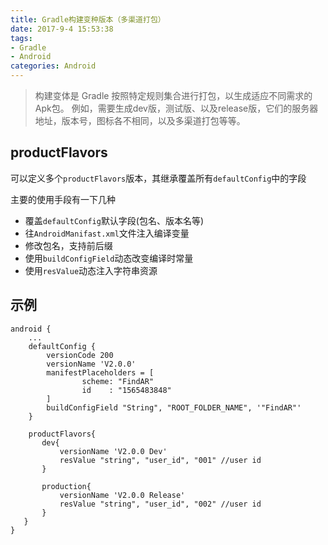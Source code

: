 ```yaml
---
title: Gradle构建变种版本（多渠道打包）
date: 2017-9-4 15:53:38
tags:
- Gradle
- Android
categories: Android
---
```


> 构建变体是 Gradle 按照特定规则集合进行打包，以生成适应不同需求的Apk包。
例如，需要生成dev版，测试版、以及release版，它们的服务器地址，版本号，图标各不相同，以及多渠道打包等等。

<!--more-->
## productFlavors

可以定义多个`productFlavors`版本，其继承覆盖所有`defaultConfig`中的字段

主要的使用手段有一下几种

- 覆盖`defaultConfig`默认字段(包名、版本名等)
- 往`AndroidManifast.xml`文件注入编译变量
- 修改包名，支持前后缀
- 使用`buildConfigField`动态改变编译时常量
- 使用`resValue`动态注入字符串资源


## 示例
```
android {
    ...
    defaultConfig {
        versionCode 200
        versionName 'V2.0.0'
        manifestPlaceholders = [
                scheme: "FindAR"
                id    : "1565483848"
        ]
        buildConfigField "String", "ROOT_FOLDER_NAME", '"FindAR"'
    }

    productFlavors{
       dev{
           versionName 'V2.0.0 Dev'
           resValue "string", "user_id", "001" //user id
       }

       production{
           versionName 'V2.0.0 Release'
           resValue "string", "user_id", "002" //user id
       }
   }
}
```
